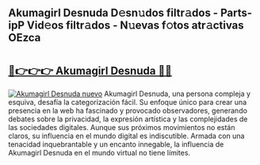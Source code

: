 ## Akumagirl Desnuda D𝚎sn𝚞dos filtr𝚊dos - Parts-ipP Vid𝚎os filtr𝚊dos - N𝚞evas f𝚘tos atr𝚊ctivas OEzca

# <h2><a href="http://mbcyti.tromn.icu/?c=Akumagirl+Desnuda">🔗👉👉👉 Akumagirl Desnuda 🔗🔗</a></h2>

[![Akumagirl Desnuda nuevo](https://i.imgur.com/pEAQMta.gif)](http://mbcyti.tromn.icu/?c=Akumagirl+Desnuda)
Akumagirl Desnuda, una persona compleja y esquiva, desafía la categorización fácil. Su enfoque único para crear una presencia en la web ha fascinado y provocado observadores, generando debates sobre la privacidad, la expresión artística y las complejidades de las sociedades digitales. Aunque sus próximos movimientos no están claros, su influencia en el mundo digital es indiscutible. Armada con una tenacidad inquebrantable y un encanto innegable, la influencia de Akumagirl Desnuda en el mundo virtual no tiene límites.
